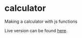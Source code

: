 # calculator
Making a calculator with js functions

Live version can be found [here](https://vincenzoy.github.io/calculator/).
